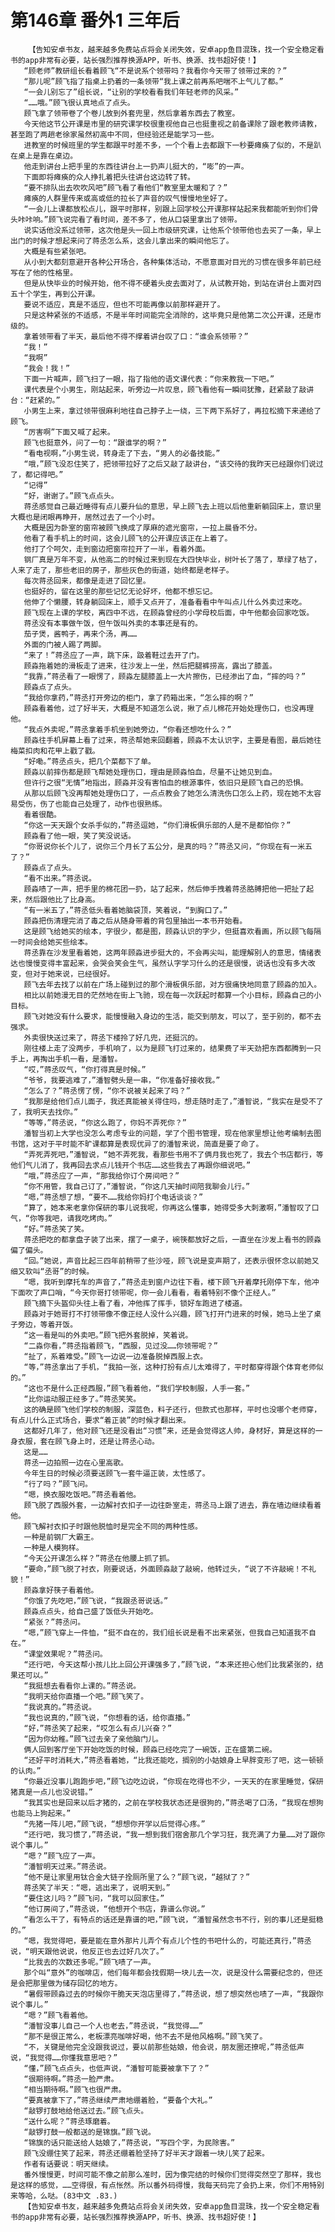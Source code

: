 # 第146章 番外1 三年后
        【告知安卓书友，越来越多免费站点将会关闭失效，安卓app鱼目混珠，找一个安全稳定看书的app非常有必要，站长强烈推荐换源APP，听书、换源、找书超好使！】
       “顾老师”教研组长看着顾飞“不是说系个领带吗？我看你今天带了领带过来的？”
       “那儿呢”顾飞指了指桌上扔着的一条领带“我上课之前再系吧喘不上气儿了都。”
       “一会儿别忘了”组长说，“让别的学校看看我们年轻老师的风采。”
       “……哦。”顾飞很认真地点了点头。
       顾飞拿了领带卷了个卷儿放到外套兜里，然后拿着东西去了教室。
       今天他这节公开课是市里的研究课学校很重视他自己也挺重视之前备课除了跟老教师请教，甚至跑了两趟老徐家虽然初高中不同，但经验还是能学习一些。
       进教室的时候班里的学生都跟平时差不多，一个个看上去都跟下一秒要瘫痪了似的，不是趴在桌上是靠在桌边。
       他走到讲台上把手里的东西往讲台上一扔声儿挺大的，“嘭”的一声。
       下面即将瘫痪的众人挣扎着把头往讲台这边转了转。
       “要不排队出去吹吹风吧”顾飞看了看他们“教室里太暖和了？”
       瘫痪的人群里传来或高或低的拉长了声音的叹气慢慢地坐好了。
       “一会儿上课都放松点儿，跟平时那样，别跟上回学校公开课那样站起来我都能听到你们骨头咔咔响。”顾飞说完看了看时间，差不多了，他从口袋里拿出了领带。
       说实话他没系过领带，这次他是头一回上市级研究课，让他系个领带他也去买了一条，早上出门的时候才想起来问了蒋丞怎么系，这会儿拿出来的瞬间他忘了。
       大概是有些紧张吧。
       从小到大都刻意避开各种公开场合，各种集体活动，不愿意面对目光的习惯在很多年前已经写在了他的性格里。
       但是从快毕业的时候开始，他不得不硬着头皮去面对了，从试教开始，到站在讲台上面对四五十个学生，再到公开课。
       要说不适应，真是不适应，但也不可能再像以前那样避开了。
       只是这种紧张的不适感，不是半年时间能完全消除的，这毕竟只是他第二次公开课，还是市级的。
       拿着领带看了半天，最后他不得不撑着讲台叹了口：“谁会系领带？”
       “我！”
       “我啊”
       “我会！我！”
       下面一片喊声，顾飞扫了一眼，指了指他的语文课代表：“你来教我一下吧。”
       课代表是个小男生，刚站起来，听旁边一片叹息，顾飞看他有一瞬间犹豫，赶紧敲了敲讲台：“赶紧的。”
       小男生上来，拿过领带很麻利地往自己脖子上一绕，三下两下系好了，再拉松摘下来递给了顾飞。
       “厉害啊”下面又喊了起来。
       顾飞也挺意外，问了一句：“跟谁学的啊？”
       “看电视啊，”小男生说，转身走了下去，“男人的必备技能。”
       “哦，”顾飞没忍住笑了，把领带拉好了之后又敲了敲讲台，“该交待的我昨天已经跟你们说过了，都记得吧。”
       “记得”
       “好，谢谢了。”顾飞点点头。
       蒋丞感觉自己最近睡得有点儿要升仙的意思，早上顾飞去上班以后他重新躺回床上，意识里大概也是闭眼再睁开，居然过去了一个小时。
       大概是因为卧室的窗帘被顾飞换成了厚麻的遮光窗帘，一拉上晨昏不分。
       他看了看手机上的时间，这会儿顾飞的公开课应该正在上着了。
       他打了个呵欠，走到窗边把窗帘拉开了一半，看着外面。
       钢厂真是万年不变，从他高二的时候过来到现在大四快毕业，树叶长了落了，草绿了枯了，人来了走了，那些老旧的房子，那些灰色的街道，始终都是老样子。
       每次蒋丞回来，都像是走进了回忆里。
       也挺好的，留在这里的那些记忆无论好坏，他都不想忘记。
       他伸了个懒腰，转身躺回床上，顺手又点开了，准备看看中午叫点儿什么外卖过来吃。
       顾飞现在上课的学校，离四中不远，在顾淼曾经的小学母校后面，中午他都会回家吃饭。
       蒋丞没有本事做午饭，但午饭叫外卖的本事还是有的。
       茄子煲，酱鸭子，再来个汤，再……
       外面的门被人踢了两脚。
       “来了！”蒋丞应了一声，跳下床，趿着鞋过去开了门。
       顾淼拖着她的滑板走了进来，往沙发上一坐，然后把腿裤捞高，露出了膝盖。
       “我靠，”蒋丞看了一眼愣了，顾淼左腿膝盖上一大片擦伤，已经渗出了血，“摔的吗？”
       顾淼点了点头。
       “我给你拿药，”蒋丞打开旁边的柜门，拿了药箱出来，“怎么摔的啊？”
       顾淼看着他，过了好半天，大概是不知道怎么说，揪了点儿棉花开始处理伤口，也没再理他。
       “我点外卖呢，”蒋丞拿着手机坐到她旁边，“你看还想吃什么？”
       顾淼往手机屏幕上看了过来，蒋丞帮她来回翻着，顾淼不太认识字，主要是看图，最后她往梅菜扣肉和花甲上戳了戳。
       “好嘞。”蒋丞点头，把几个菜都下了单。
       顾淼以前摔伤都是顾飞帮她处理伤口，理由是顾淼怕血，尽量不让她见到血。
       但许行之很“无情”地指出，顾淼并没有害怕血的根源事件，依旧只是顾飞自己的恐惧。
       从那以后顾飞没再帮她处理伤口了，一点点教会了她怎么清洗伤口怎么上药，现在她不太容易受伤，伤了也能自己处理了，动作也很熟练。
       看着很酷。
       “你这一天天跟个女杀手似的，”蒋丞逗她，“你们滑板俱乐部的人是不是都怕你？”
       顾淼看了他一眼，笑了笑没说话。
       “你哥说你长个儿了，说你三个月长了五公分，是真的吗？”蒋丞又问，“你现在有一米五了？”
       顾淼点了点头。
       “看不出来。”蒋丞说。
       顾淼啧了一声，把手里的棉花团一扔，站了起来，然后伸手拽着蒋丞胳膊把他一把扯了起来，然后跟他比了比身高。
       “有一米五了，”蒋丞低头看着她脑袋顶，笑着说，“到胸口了。”
       顾淼把伤清理完消了毒之后从随身带着的背包里抽出一本书开始看。
       这是顾飞给她买的绘本，字很少，都是图，顾淼认识的字少，但挺喜欢看画，所以顾飞每隔一时间会给她买些绘本。
       蒋丞靠在沙发里看着她，这两年顾淼进步挺大的，不会再尖叫，能理解别人的意思，情绪表达也慢慢变得丰富起来，会哭会笑会生气，虽然认字学习什么的还是很慢，说话也没有多大改变，但对于她来说，已经很好。
       顾飞去年去找了以前在广场上碰到过的那个滑板俱乐部，对方很痛快地同意了顾淼的加入。
       相比以前她漫无目的茫然地在街上飞驰，现在每一次跃起时都算一个小目标，顾淼自己的小目标。
       顾飞对她没有什么要求，能慢慢融入身边的生活，能交到朋友，可以了，至于别的，都不去强求。
       外卖很快送过来了，蒋丞下楼拎了好几兜，还挺沉的。
       刚往楼上走了没两步，手机响了，以为是顾飞打过来的，结果费了半天劲把东西都腾到一只手上，再掏出手机一看，是潘智。
       “哎，”蒋丞叹气，“你打得真是时候。”
       “爷爷，我要逃难了，”潘智劈头是一串，“你准备好接收我。”
       “怎么了？”蒋丞愣了愣，“你不说被关起来了吗？”
       “我那是给他们点儿面子，我还真能被关得住吗，想走随时走了，”潘智说，“我实在是受不了了，我明天去找你。”
       “等等，”蒋丞说，“你这么跑了，你妈不弄死你？”
       潘智当初上大学也没怎么考虑专业的问题，学了个图书管理，现在他家里想让他考编制去图书馆，这对于平时能不旷课都算是表现优异了的潘智来说，简直是要了命了。
       “弄死弄死吧，”潘智说，“她不弄死我，看那些书用不了俩月我也死了，我去个书店都行，等他们气儿消了，我再回去求点儿钱开个书店……这些我去了再跟你细说吧。”
       “哦，”蒋丞应了一声，“那我给你订个房间吧？”
       “你不用管，我自己订了，”潘智说，“你这几天抽时间陪我聊会儿行。”
       “嗯，”蒋丞想了想，“要不……我给你妈打个电话谈谈？”
       “算了，她本来老拿你保研的事儿说我呢，你再这么懂事，她得受多大刺激啊，”潘智叹了口气，“你等我吧，请我吃烤肉。”
       “好。”蒋丞笑了笑。
       蒋丞把吃的都拿盘子装了出来，摆了一桌子，碗筷都放好之后，一直坐在沙发上看书的顾淼偏了偏头。
       “回。”她说，声音比起三四年前稍带了些沙哑，顾飞说是变声期了，还表示很怀念以前她又细又软叫“丞哥”的时候。
       “嗯，我听到摩托车的声音了，”蒋丞走到窗户边往下看，楼下顾飞开着摩托刚停下车，他冲下面吹了声口哨，“今天你哥打领带呢，你一会儿看看，看着特别不像个正经人。”
       顾飞摘下头盔仰头往上看了看，冲他挥了挥手，锁好车跑进了楼道。
       顾淼对于她哥打不打领带像不像正经人没什么兴趣，顾飞打开门进来的时候，她马上坐了桌子旁边，等着开饭。
       “这一看是叫的外卖吧。”顾飞把外套脱掉，笑着说。
       “二淼你看，”蒋丞指着顾飞，“西服，见过没……你领带呢？”
       “扯了，系着难受。”顾飞一边说一边准备脱掉西服上衣。
       “等，”蒋丞拿出了手机，“我拍一张，这种打扮有点儿太难得了，平时都穿得跟个体育老师似的。”
       “这也不是什么正经西服，”顾飞看着他，“我们学校制服，人手一套。”
       “比你运动服正经多了。”蒋丞笑笑。
       这的确是顾飞他们学校的制服，深蓝色，料子还行，但款式也那样，平时也没哪个老师穿，有点儿什么正式场合，要求“着正装”的时候才翻出来。
       这都好几年了，他对顾飞还是没看出“习惯”来，还是会觉得这人帅，身材好，算是这样的一身衣服，套在顾飞身上时，还是让蒋丞心动。
       这是……
       蒋丞一边拍照一边在心里高歌。
       今年生日的时候必须要送顾飞一套牛逼正装，太性感了。
       “行了吗？”顾飞问。
       “嗯，换衣服吃饭吧。”蒋丞看着他。
       顾飞脱了西服外套，一边解衬衣扣子一边往卧室走，蒋丞马上跟了进去，靠在墙边继续看着他。
       顾飞解衬衣扣子时跟他脱恤时是完全不同的两种性感。
       一种是前钢厂大霸王。
       一种是人模狗样。
       “今天公开课怎么样？”蒋丞在他腰上抓了抓。
       “要命，”顾飞脱了衬衣，刚要说话，外面顾淼敲了敲碗，他转过头，“说了不许敲碗！不礼貌！”
       顾淼拿好筷子看着他。
       “你饿了先吃吧，”顾飞说，“我跟丞哥说话。”
       顾淼点点头，给自己盛了饭低头开始吃。
       “紧张？”蒋丞问。
       “嗯，”顾飞穿上一件恤，“挺不自在的，我们组长说是看不出来紧张，但我自己知道我不自在。”
       “课堂效果呢？”蒋丞问。
       “还行吧，今天这帮小孩儿比上回公开课强多了，”顾飞说，“本来还担心他们比我紧张的，结果还可以。”
       “我挺想去看看你上课的。”蒋丞说。
       “我明天给你直播一个吧。”顾飞笑了。
       “我说真的。”蒋丞说。
       “我也说真的，”顾飞说，“你想看的话，给你直播。”
       “好，”蒋丞笑了起来，“哎怎么有点儿兴奋？”
       “因为你幼稚。”顾飞过去亲了亲他脑门儿。
       俩人回到客厅坐下开始吃饭的时候，顾淼已经吃完了一碗饭，正在盛第二碗。
       “还好平时消耗大，”蒋丞看着她，“比我还能吃，搁别的小姑娘身上早胖变形了吧，这一顿顿的认肉。”
       “你最近没事儿跑跑步吧，”顾飞边吃边说，“你现在吃得也不少，一天天的在家里睡觉，保研猪真是一点儿也没说错。”
       “我其实也是回来以后才猪的，之前在学校我状态还是很狗的，”蒋丞喝了口汤，“我现在想狗也能马上狗起来。”
       “先猪一阵儿吧，”顾飞说，“想想你开学以后觉得心疼。”
       “还行吧，我习惯了，”蒋丞说，“我一想到我们宿舍那几个学习狂，我充满了力量……对了跟你说个事儿。”
       “嗯？”顾飞应了一声。
       “潘智明天过来。”蒋丞说。
       “他不是让家里用钛合金大链子拴厕所里了么？”顾飞说，“越狱了？”
       蒋丞笑了半天：“嗯，逃出来了，说明天到。”
       “要住这儿吗？”顾飞问，“我可以回家住。”
       “他订房间了，”蒋丞说，“他想开个书店，靠谱么你说。”
       “看怎么干了，有特点的话还是靠谱的吧，”顾飞说，“潘智虽然念书不行，别的事儿还是挺稳的。”
       “嗯，我觉得吧，要是能在意外那片儿弄个有点儿个性的书吧什么的，可能还真行，”蒋丞说，“明天跟他说说，他反正也去过好几次了。”
       “比我去的次数还多呢。”顾飞啧了一声。
       那个叫“意外”的咖啡店，他们每年都会找假期一块儿去一次，说是没什么需要纪念的，但还是会把那里做为储存回忆的地方。
       “暑假带顾淼过去的时候你干脆天天泡店里得了，”蒋丞说，想了想突然也啧了一声，“我跟你说个事儿。”
       “嗯？”顾飞看着他。
       “潘智没事儿自己一个人也老去，”蒋丞说，“我觉得……”
       “那不是很正常么，老板漂亮咖啡好喝，他不去不是他风格啊。”顾飞笑了。
       “不，关键是他完全没跟我说过，要以前那些姑娘，他会说，朋友圈还撩呢，”蒋丞低声说，“我觉得……你懂我意思吧？”
       “懂，”顾飞点点头，也低声说，“潘智可能要被拿下了？”
       “很期待啊。”蒋丞一脸严肃。
       “相当期待啊。”顾飞也很严肃。
       “要真被拿下了，”蒋丞继续严肃地绷着脸，“要备个大礼。”
       “敲锣打鼓地给他送过去。”顾飞点头。
       “送什么呢？”蒋丞琢磨着。
       “敲锣打鼓一般都送的是锦旗。”顾飞说。
       “锦旗的话只能送给人姑娘了，”蒋丞说，“写四个字，为民除害。”
       顾飞没绷住笑了起来，蒋丞还绷着脸坚持了好半天才跟着一块儿笑了起来。
       作者有话要说：明天继续。
       番外慢慢更，时间可能不像之前那么准时，因为像完结的时候你们觉得突然空了那样，我也是这样的感觉，……空得很，有点怅然。所以番外码得慢，我每天码完了会扔上来，你们不用特别来等哈，么哒。(83中文 .83.)
       【告知安卓书友，越来越多免费站点将会关闭失效，安卓app鱼目混珠，找一个安全稳定看书的app非常有必要，站长强烈推荐换源APP，听书、换源、找书超好使！】